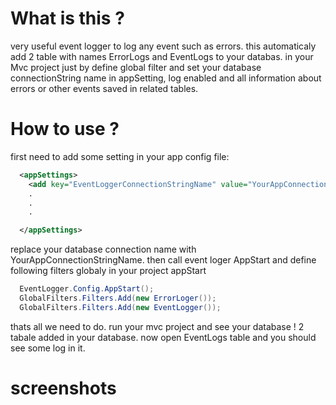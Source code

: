 # What is this ?
very useful event logger to log any event such as errors. this automaticaly add 2 table with names ErrorLogs and EventLogs to your databas.
in your Mvc project just by define global filter and set your database connectionString name in appSetting, log enabled and all information about errors or other events saved in related tables.

# How to use ?
first need to add some setting in your app config file:
```xml
  <appSettings>
    <add key="EventLoggerConnectionStringName" value="YourAppConnectionStringName" />
	.
	.
	.

  </appSettings>
```
replace your database connection name with YourAppConnectionStringName.
then call event loger AppStart and define following filters globaly in your project appStart

```c#
  EventLogger.Config.AppStart();
  GlobalFilters.Filters.Add(new ErrorLoger());  
  GlobalFilters.Filters.Add(new EventLogger());
```

thats all we need to do.
run your mvc project and see your database !
2 tabale added in your database. now open EventLogs table and you should see some log in it.

# screenshots

